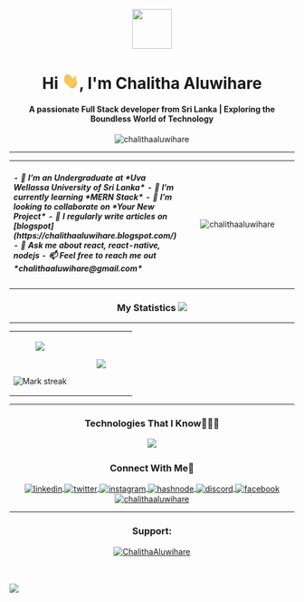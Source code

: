 <p align="center"> 
  <img src="https://raw.githubusercontent.com/7oSkaaa/7oSkaaa/main/Images/about_me.gif" width="70" height="70">
</p>
<h1 align="center">Hi <img src="https://raw.githubusercontent.com/ABSphreak/ABSphreak/master/gifs/Hi.gif" width="30px">, I'm Chalitha Aluwihare</h1>
<h4 align="center">A passionate Full Stack developer from Sri Lanka | Exploring the Boundless World of Technology</h4>
<p align="center"> 
  <img src="https://komarev.com/ghpvc/?username=chalithaaluwihare&label=Profile%20views&color=0e75b6&style=flat" alt="chalithaaluwihare" /> 
</p>

---

<p align="center">
  <!--- stats (start) -->
  <table align="center">
    <tr border="none">
      <td width="50%" align="left">
        <h5>
          - 🔭 I’m an Undergraduate at *Uva Wellassa University of Sri Lanka*
          - 🌱 I’m currently learning *MERN Stack*
          - 👯 I’m looking to collaborate on *Your New Project*
          - 📝 I regularly write articles on [blogspot](https://chalithaaluwihare.blogspot.com/)
          - 💬 Ask me about react, react-native, nodejs
          - 📫 Feel free to reach me out *chalithaaluwihare@gmail.com*
        </h5>
      </td>
      <td width="50%" align="center">
        <p align="center"> 
          <img src="https://repository-images.githubusercontent.com/588181932/e36ec678-7984-4cdd-8e4c-a3932772ff8e" alt="chalithaaluwihare" /> 
        </p>
      </td>
    </tr>
  </table>

<h3 align="center">My Statistics <img src="https://media.giphy.com/media/7j2hfyeVcDtf2/giphy.gif" width="50" /></h3>

---

<p align="center">
  <table align="center">
    <tr border="none">
      <td width="50%" align="center">
        <p>
          <img align="center" src="https://github-readme-stats.vercel.app/api?username=chalithaaluwihare&theme=dark&show_icons=true&count_private=true" />
        </p>
        <br>
        <p>
          <img title="🔥 Get streak stats for your profile at git.io/streak-stats" alt="Mark streak" src="https://github-readme-streak-stats.herokuapp.com/?user=chalithaaluwihare&theme=dark&hide_border=false" />
        </p>
      </td>
      <td width="50%" align="center">
        <img align="center" src="https://github-readme-stats.anuraghazra1.vercel.app/api/top-langs/?username=chalithaaluwihare&theme=dark&hide_border=false&no-bg=true&no-frame=true&langs_count=10"/>
      </td>
    </tr>
  </table>
</p>

---

<h3 align="center">Technologies That I Know👨🏻‍💻</h3>

<p align="center">
  <a href="https://skillicons.dev">
    <img src="https://skillicons.dev/icons?i=html,css,c,java,js,php,mysql,py,react,nodejs,angular,jquery,bootstrap,discord,figma,arduino,github,git,idea,kotlin,linux,azure,vscode,ae&perline=14&theme=light" />
  </a>
</p>

<h3 align="center">Connect With Me🤝</h3>

<p align="center">
  <a href="https://www.linkedin.com/in/chalithaaluwihare/" target="blank">
    <img align="center" src="https://raw.githubusercontent.com/rahuldkjain/github-profile-readme-generator/master/src/images/icons/Social/linked-in-alt.svg" alt="linkedin" height="50" width="50" />
  </a>
  <a href="https://twitter.com/chalithaaluwihare" target="blank">
    <img align="center" src="https://raw.githubusercontent.com/rahuldkjain/github-profile-readme-generator/master/src/images/icons/Social/twitter-alt.svg" alt="twitter" height="50" width="50" />
  </a>
  <a href="https://www.instagram.com/chalitha_aluwihare/" target="blank">
    <img align="center" src="https://raw.githubusercontent.com/rahuldkjain/github-profile-readme-generator/master/src/images/icons/Social/instagram-alt.svg" alt="instagram" height="50" width="50" />
  </a>
  <a href="https://chalithaaluwihare.hashnode.dev/" target="blank">
    <img align="center" src="https://raw.githubusercontent.com/rahuldkjain/github-profile-readme-generator/master/src/images/icons/Social/hashnode-alt.svg" alt="hashnode" height="50" width="50" />
  </a>
  <a href="https://discord.gg/UjwKkJsXsf" target="blank">
    <img align="center" src="https://raw.githubusercontent.com/rahuldkjain/github-profile-readme-generator/master/src/images/icons/Social/discord-alt.svg" alt="discord" height="50" width="50" />
  </a>
  <a href="https://fb.com/chalithaaluwihare" target="blank">
    <img align="center" src="https://raw.githubusercontent.com/rahuldkjain/github-profile-readme-generator/master/src/images/icons/Social/facebook-alt.svg" alt="facebook" height="50" width="50" />
  </a>
  <a href="https://www.youtube.com/channel/UCJPRbxNjnavUCE1oKtLjwrQ" target="blank">
    <img align="center" src="https://raw.githubusercontent.com/rahuldkjain/github-profile-readme-generator/master/src/images/icons/Social/youtube-alt.svg" alt="chalithaaluwihare" height="50" width="50" />
  </a>
</p>

---

<h3 align="center">Support:</h3>
<p align="center">
  <a href="https://www.buymeacoffee.com/ChalithaAluwihare"> 
    <img align="center" src="https://cdn.buymeacoffee.com/buttons/v2/default-black.png" height="50" width="210" alt="ChalithaAluwihare" />
  </a>
</p>
<br><br>
<img src="https://user-images.githubusercontent.com/73097560/115834477-dbab4500-a447-11eb-908a-139a6edaec5c.gif">
